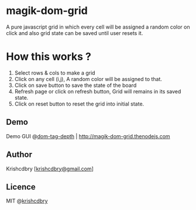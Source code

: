 # magik-dom-grid
A pure javascript grid in which every cell will be assigned a random color on click and also grid state can be saved until user resets it.


# How this works ?
1. Select rows & cols to make a grid
2. Click on any cell (i,j), A random color will be assigned to that.
3. Click on save button to save the state of the board
4. Refresh page or click on refresh button, Grid will remains in its saved state.
5. Click on reset button to reset the grid into initial state.


## Demo
Demo GUI @[dom-tag-depth](http://magik-dom-grid.thenodejs.com)
| http://magik-dom-grid.thenodejs.com

## Author
Krishcdbry [krishcdbry@gmail.com]

## Licence
MIT @[krishcdbry](krishcdbry.com)
